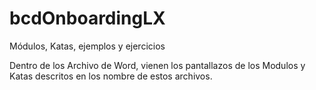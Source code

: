 # bcdOnboardingLX
Módulos, Katas, ejemplos y ejercicios

Dentro de los Archivo de Word, vienen los pantallazos de los Modulos y Katas descritos en los nombre de estos archivos.
